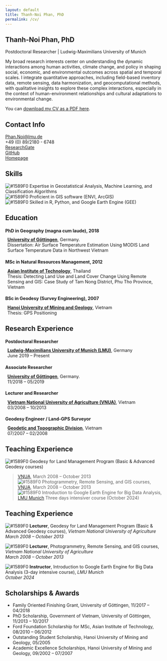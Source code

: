 ```yaml
---
layout: default
title: Thanh-Noi Phan, PhD
permalink: /cv/
---
```


## Thanh-Noi Phan, PhD
Postdoctoral Researcher | Ludwig-Maximilians University of Munich

My broad research interests center on understanding the dynamic interactions among human activities, climate change, and policy in shaping social, economic, and environmental outcomes across spatial and temporal scales. I integrate quantitative approaches, including field-based inventory data, remote sensing, data harmonization, and geocomputational methods, with qualitative insights to explore these complex interactions, especially in the context of human-environment relationships and cultural adaptations to environmental change.

You can [download my CV as a PDF here](assets/files/cv.pdf).

## Contact Info

<ul style="list-style: none; padding-left: 0;">
  <li><i class="fa fa-envelope"></i> <a href="mailto:Phan.Noi@lmu.de">Phan.Noi@lmu.de</a></li>
  <li><i class="fa fa-phone"></i> +49 (0) 89/2180 - 6748</li>
  <li><i class="fa-brands fa-researchgate"></i> <a href="https://www.researchgate.net/profile/Thanh-Noi-Phan">ResearchGate</a></li>
  <li><i class="fa fa-github"></i> <a href="https://github.com/thanhnoiphan">GitHub</a></li>
  <li><i class="fa fa-home"></i> <a href="https://www.geographie.uni-muenchen.de/department/fiona/personen/index.php?personen_details=1&user_id=344">Homepage</a></li>
</ul>

## <i class="fa fa-lightbulb"></i> Skills
![#1589F0](https://placehold.co/15x15/1589F0/1589F0.png) Expertise in Geostatistical Analysis, Machine Learning, and Classification Algorithms <br> 
![#1589F0](https://placehold.co/15x15/1589F0/1589F0.png) Proficient in GIS software (ENVI, ArcGIS)  <br> 
![#1589F0](https://placehold.co/15x15/1589F0/1589F0.png) Skilled in R, Python, and Google Earth Engine (GEE)  

## <i class="fa fa-graduation-cap"></i> Education

#### PhD in Geography (magna cum laude), 2018  
<div style="margin-left: 0.5em; margin-top: -0.5em;">
  <a href="https://www.uni-goettingen.de/"><strong>University of Göttingen</strong></a>, Germany. <br>
  Dissertation: Air Surface Temperature Estimation Using MODIS Land Surface Temperature Data in Northwest Vietnam
</div>

#### MSc in Natural Resources Management, 2012  
<div style="margin-left: 0.5em; margin-top: -0.5em;">
  <a href="https://ait.ac.th/"><strong>Asian Institute of Technology</strong></a>, Thailand <br>
  Thesis: Detecting Land Use and Land Cover Change Using Remote Sensing and GIS: Case Study of Tam Nong District, Phu Tho Province, Vietnam
</div>


#### BSc in Geodesy (Survey Engineering), 2007  
<div style="margin-left: 0.5em; margin-top: -0.5em;">
  <a href="https://humg.edu.vn/en/Pages/home.aspx"><strong>Hanoi University of Mining and Geology</strong></a>, Vietnam <br>
  Thesis: GPS Positioning
</div>

## Research Experience
#### Postdoctoral Researcher
<div style="margin-left: 0.5em; margin-top: -0.5em;">
  <a href="https://www.geo.lmu.de/geographie/de/personen/"><strong>Ludwig-Maximilians University of Munich (LMU)</strong></a>, Germany <br>
  June 2019 – Present
</div>

#### Associate Researcher
<div style="margin-left: 0.5em; margin-top: -0.5em;">
  <a href="https://www.uni-goettingen.de/"><strong>University of Göttingen</strong></a>, Germany. <br>
  11/2018 – 05/2019
</div>
  

#### Lecturer and Researcher
<div style="margin-left: 0.5em; margin-top: -0.5em;">
  <a href="https://eng.vnua.edu.vn/"><strong>Vietnam National University of Agriculture (VNUA)</strong></a>, Vietnam <br>
  03/2008 – 10/2013
</div>


#### Geodesy Engineer / Land-GPS Surveyor
<div style="margin-left: 0.5em; margin-top: -0.5em;">
  <a href="#"><strong>Geodetic and Topographic Division</strong></a>, Vietnam <br>
  07/2007 – 02/2008
</div>


## Teaching Experience
![#1589F0](https://placehold.co/15x15/1589F0/1589F0.png) Geodesy for Land Management Program (Basic & Advanced Geodesy courses) <br> 
> [VNUA](https://eng.vnua.edu.vn/), March 2008 – October 2013  
![#1589F0](https://placehold.co/15x15/1589F0/1589F0.png) Photogrammetry, Remote Sensing, and GIS courses, [VNUA](https://eng.vnua.edu.vn/), March 2008 – October 2013  
![#1589F0](https://placehold.co/15x15/1589F0/1589F0.png) Introduction to Google Earth Engine for Big Data Analysis, [LMU Munich](https://www.lmu.de/de/) Three days intensiver course (October 2024)

## Teaching Experience

![#1589F0](https://placehold.co/15x15/1589F0/1589F0.png) **Lecturer**, Geodesy for Land Management Program (Basic & Advanced Geodesy courses), *Vietnam National University of Agriculture*  
  _March 2008 – October 2013_

![#1589F0](https://placehold.co/15x15/1589F0/1589F0.png) **Lecturer**, Photogrammetry, Remote Sensing, and GIS courses, *Vietnam National University of Agriculture*  
  _March 2008 – October 2013_

![#1589F0](https://placehold.co/15x15/1589F0/1589F0.png) **Instructor**, Introduction to Google Earth Engine for Big Data Analysis (3-day intensive course), *LMU Munich*  
  _October 2024_

## <i class="fa fa-trophy"></i> Scholarships & Awards
- Family Oriented Finishing Grant, University of Göttingen, 11/2017 – 04/2018  
- PhD Scholarship, Government of Vietnam, University of Göttingen, 11/2013 – 10/2017  
- Ford Foundation Scholarship for MSc, Asian Institute of Technology, 08/2010 – 06/2012  
- Outstanding Student Scholarship, Hanoi University of Mining and Geology, 05/2005  
- Academic Excellence Scholarships, Hanoi University of Mining and Geology, 09/2002 – 07/2007

